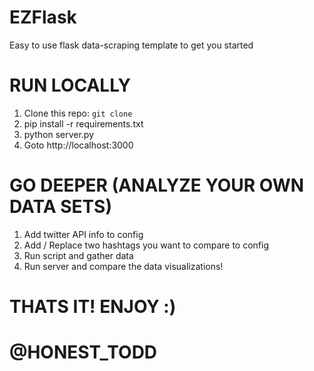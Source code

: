 
# EZFlask 

Easy to use flask data-scraping template to get you started


# RUN LOCALLY
1. Clone this repo: `git clone `
2. pip install -r requirements.txt
3. python server.py
4. Goto http://localhost:3000

# GO DEEPER (ANALYZE YOUR OWN DATA SETS)
1. Add twitter API info to config
2. Add / Replace two hashtags you want to compare to config
3. Run script and gather data
4. Run server and compare the data visualizations! 

# THATS IT! ENJOY :)
# @HONEST_TODD
